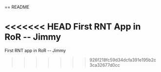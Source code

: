 == README

<<<<<<< HEAD
First RNT App in RoR
-- Jimmy
=======
First RNT app in RoR
-- Jimmy
>>>>>>> 926f218fc59d34dcfa391e195b2c3ca32677d0cc
